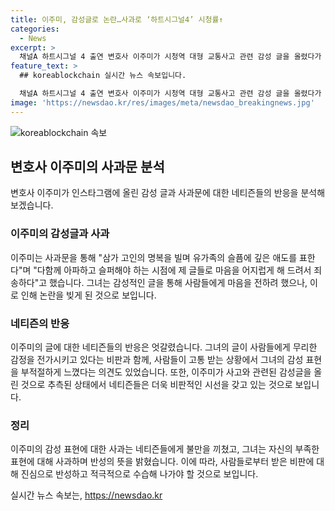 ```yaml
---
title: 이주미, 감성글로 논란…사과로 ‘하트시그널4’ 시청률↑
categories:
  - News
excerpt: >
  채널A 하트시그널 4 출연 변호사 이주미가 시청역 대형 교통사고 관련 감성 글을 올렸다가 비판을 받고 사과했다. 인스타그램에 사과문을 올리고 영향력에 대해 고민한 끝에 변명 없이 깊은 애도를 전하며 부족함과 죄송함을 터뜨렸다. 특히 댓글들에 대한 불편함을 언급하고, 사고와 관련한 감성글이 분노를 샀다는 점을 반성했다. 이주미는 상처 입은 사람들에게 진심어린 사과를 전하며, 앞으로 다재다능한 행동으로 사람들의 더 나은 이해를 바란다고 전했다.
feature_text: >
  ## koreablockchain 실시간 뉴스 속보입니다.

  채널A 하트시그널 4 출연 변호사 이주미가 시청역 대형 교통사고 관련 감성 글을 올렸다가 비판을 받고 사과했다. 인스타그램에 사과문을 올리고 영향력에 대해 고민한 끝에 변명 없이 깊은 애도를 전하며 부족함과 죄송함을 터뜨렸다. 특히 댓글들에 대한 불편함을 언급하고, 사고와 관련한 감성글이 분노를 샀다는 점을 반성했다. 이주미는 상처 입은 사람들에게 진심어린 사과를 전하며, 앞으로 다재다능한 행동으로 사람들의 더 나은 이해를 바란다고 전했다.
image: 'https://newsdao.kr/res/images/meta/newsdao_breakingnews.jpg'
---
```


<p><img src="https://newsdao.kr/res/images/meta/newsdao_breakingnews.jpg" alt="koreablockchain 속보" /></p>

<h2 data-ke-size="size26">변호사 이주미의 사과문 분석</h2>

<p data-ke-size="size16">변호사 이주미가 인스타그램에 올린 감성 글과 사과문에 대한 네티즌들의 반응을 분석해보겠습니다.</p>

<h3>이주미의 감성글과 사과</h3>

<p data-ke-size="size16">이주미는 사과문을 통해 "삼가 고인의 명복을 빌며 유가족의 슬픔에 깊은 애도를 표한다"며 "다함께 아파하고 슬퍼해야 하는 시점에 제 글들로 마음을 어지럽게 해 드려서 죄송하다"고 했습니다. 그녀는 감성적인 글을 통해 사람들에게 마음을 전하려 했으나, 이로 인해 논란을 빚게 된 것으로 보입니다.</p>

<h3>네티즌의 반응</h3>

<p data-ke-size="size16">이주미의 글에 대한 네티즌들의 반응은 엇갈렸습니다. 그녀의 글이 사람들에게 무리한 감정을 전가시키고 있다는 비판과 함께, 사람들이 고통 받는 상황에서 그녀의 감성 표현을 부적절하게 느꼈다는 의견도 있었습니다. 또한, 이주미가 사고와 관련된 감성글을 올린 것으로 추측된 상태에서 네티즌들은 더욱 비판적인 시선을 갖고 있는 것으로 보입니다.</p>

<h3>정리</h3>

<p data-ke-size="size16">이주미의 감성 표현에 대한 사과는 네티즌들에게 불만을 끼쳤고, 그녀는 자신의 부족한 표현에 대해 사과하며 반성의 뜻을 밝혔습니다. 이에 따라, 사람들로부터 받은 비판에 대해 진심으로 반성하고 적극적으로 수습해 나가야 할 것으로 보입니다.</p>
실시간 뉴스 속보는, <a href="https://newsdao.kr" rel="dofollow">https://newsdao.kr</a>


